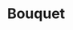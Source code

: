 ---
templateKey: blog-post
featuredpost: false
featuredimage: /assets/Bouquet.png
title: Bouquet
description: Special
testfield: 916
---